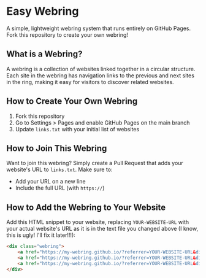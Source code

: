 # Easy Webring

A simple, lightweight webring system that runs entirely on GitHub Pages. Fork this repository to create your own webring!

## What is a Webring?

A webring is a collection of websites linked together in a circular structure. Each site in the webring has navigation links to the previous and next sites in the ring, making it easy for visitors to discover related websites.

## How to Create Your Own Webring

1. Fork this repository
2. Go to Settings > Pages and enable GitHub Pages on the main branch
3. Update `links.txt` with your initial list of websites

## How to Join This Webring

Want to join this webring? Simply create a Pull Request that adds your website's URL to `links.txt`. Make sure to:
- Add your URL on a new line
- Include the full URL (with `https://`)

## How to Add the Webring to Your Website

Add this HTML snippet to your website, replacing `YOUR-WEBSITE-URL` with your actual website's URL as it is in the text file you changed above (I know, this is ugly! I'll fix it later!!!):

```html
<div class="webring">
    <a href="https://my-webring.github.io/?referrer=YOUR-WEBSITE-URL&direction=prev">← Previous</a>
    <a href="https://my-webring.github.io/?referrer=YOUR-WEBSITE-URL&direction=random">Random</a>
    <a href="https://my-webring.github.io/?referrer=YOUR-WEBSITE-URL&direction=next">Next →</a>
</div>
```

